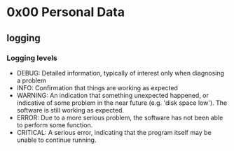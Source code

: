 # 0x00 Personal Data

## logging
### Logging levels
- DEBUG: Detailed information, typically of interest only when diagnosing a problem
- INFO: Confirmation that things are working as expected
- WARNING: An indication that something unexpected happened, or indicative of some problem in the near future (e.g. 'disk space low'). The software is still working as expected.
- ERROR: Due to a more serious problem, the software has not been able to perform some function.
- CRITICAL:  A serious error, indicating that the program itself may be unable to continue running.
